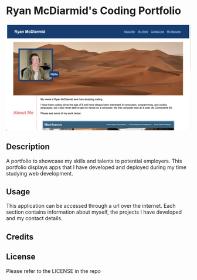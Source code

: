 # Ryan McDiarmid's Coding Portfolio

![Screenshot of portfolio](assets/images/screenshot.png)


## Description

A portfolio to showcase my skills and talents to potential employers. This portfolio displays apps that I have developed and deployed during my time studying web development.

## Usage
This application can be accessed through a url over the internet. Each section contains information about myself, the projects I have developed and my contact details.

## Credits

## License
Please refer to the LICENSE in the repo